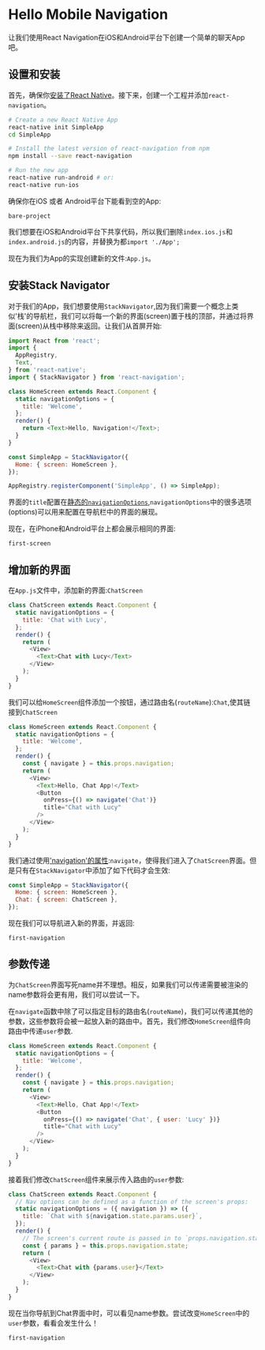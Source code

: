 # Hello Mobile Navigation

让我们使用React Navigation在iOS和Android平台下创建一个简单的聊天App吧。

## 设置和安装

首先，确保你[安装了React Native](http://facebook.github.io/react-native/docs/getting-started.html)。接下来，创建一个工程并添加`react-navigation`。

```sh
# Create a new React Native App
react-native init SimpleApp
cd SimpleApp

# Install the latest version of react-navigation from npm
npm install --save react-navigation

# Run the new app
react-native run-android # or:
react-native run-ios
```

确保你在iOS 或者 Android平台下能看到空的App:

```phone-example
bare-project
```

我们想要在iOS和Android平台下共享代码，所以我们删除`index.ios.js`和`index.android.js`的内容，并替换为都`import './App';`

现在为我们为App的实现创建新的文件:`App.js`。

## 安装Stack Navigator

对于我们的App，我们想要使用`StackNavigator`,因为我们需要一个概念上类似'栈'的导航栏，我们可以将每一个新的界面(screen)置于栈的顶部，并通过将界面(screen)从栈中移除来返回。让我们从首屏开始:

```js
import React from 'react';
import {
  AppRegistry,
  Text,
} from 'react-native';
import { StackNavigator } from 'react-navigation';

class HomeScreen extends React.Component {
  static navigationOptions = {
    title: 'Welcome',
  };
  render() {
    return <Text>Hello, Navigation!</Text>;
  }
}

const SimpleApp = StackNavigator({
  Home: { screen: HomeScreen },
});

AppRegistry.registerComponent('SimpleApp', () => SimpleApp);
```

界面的`title`配置在[静态的`navigationOptions`](https://reactnavigation.org/docs/navigators/navigation-options),`navigationOptions`中的很多选项(options)可以用来配置在导航栏中的界面的展现。

现在，在iPhone和Android平台上都会展示相同的界面:

```phone-example
first-screen
```

## 增加新的界面

在`App.js`文件中，添加新的界面:`ChatScreen`

```js
class ChatScreen extends React.Component {
  static navigationOptions = {
    title: 'Chat with Lucy',
  };
  render() {
    return (
      <View>
        <Text>Chat with Lucy</Text>
      </View>
    );
  }
}
```

我们可以给`HomeScreen`组件添加一个按钮，通过路由名(`routeName`):`Chat`,使其链接到`ChatScreen`

```js
class HomeScreen extends React.Component {
  static navigationOptions = {
    title: 'Welcome',
  };
  render() {
    const { navigate } = this.props.navigation;
    return (
      <View>
        <Text>Hello, Chat App!</Text>
        <Button
          onPress={() => navigate('Chat')}
          title="Chat with Lucy"
        />
      </View>
    );
  }
}
```

我们通过使用['navigation'的属性](https://reactnavigation.org/docs/navigators/navigation-prop):`navigate`，使得我们进入了`ChatScreen`界面。但是只有在`StackNavigator`中添加了如下代码才会生效:

```js
const SimpleApp = StackNavigator({
  Home: { screen: HomeScreen },
  Chat: { screen: ChatScreen },
});
```

现在我们可以导航进入新的界面，并返回:

```phone-example
first-navigation
```

## 参数传递

为`ChatScreen`界面写死name并不理想。相反，如果我们可以传递需要被渲染的name参数将会更有用，我们可以尝试一下。

在`navigate`函数中除了可以指定目标的路由名(`routeName`)，我们可以传递其他的参数，这些参数将会被一起放入新的路由中。首先，我们修改`HomeScreen`组件向路由中传递`user`参数.

```js
class HomeScreen extends React.Component {
  static navigationOptions = {
    title: 'Welcome',
  };
  render() {
    const { navigate } = this.props.navigation;
    return (
      <View>
        <Text>Hello, Chat App!</Text>
        <Button
          onPress={() => navigate('Chat', { user: 'Lucy' })}
          title="Chat with Lucy"
        />
      </View>
    );
  }
}
```

接着我们修改`ChatScreen`组件来展示传入路由的`user`参数:

```js
class ChatScreen extends React.Component {
  // Nav options can be defined as a function of the screen's props:
  static navigationOptions = ({ navigation }) => ({
    title: `Chat with ${navigation.state.params.user}`,
  });
  render() {
    // The screen's current route is passed in to `props.navigation.state`:
    const { params } = this.props.navigation.state;
    return (
      <View>
        <Text>Chat with {params.user}</Text>
      </View>
    );
  }
}
```

现在当你导航到Chat界面中时，可以看见name参数。尝试改变`HomeScreen`中的`user`参数，看看会发生什么！

```phone-example
first-navigation
```